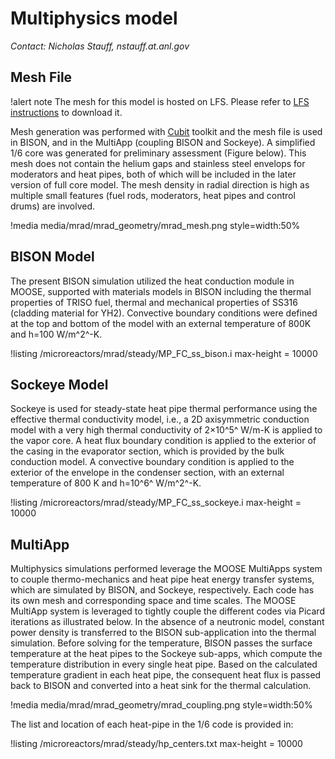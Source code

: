 # Multiphysics model

*Contact: Nicholas Stauff, nstauff.at.anl.gov*

## Mesh File

!alert note
The mesh for this model is hosted on LFS. Please refer to [LFS instructions](resources/how_to_use_vtb.md#lfs)
to download it.

Mesh generation was performed with [Cubit](https://cubit.sandia.gov/) toolkit and the mesh file is used in BISON, and in the MultiApp (coupling BISON and Sockeye). A simplified 1/6 core was generated for preliminary assessment (Figure below). This mesh does not contain the helium gaps and stainless steel envelops for moderators and heat pipes, both of which will be included in the later version of full core model. The mesh density in radial direction is high as multiple small features (fuel rods, moderators, heat pipes and control drums) are involved.

!media media/mrad/mrad_geometry/mrad_mesh.png
       style=width:50%

## BISON Model

The present BISON simulation utilized the heat conduction module in MOOSE, supported with materials models in BISON including the thermal properties of TRISO fuel, thermal and mechanical properties of SS316 (cladding material for YH2). Convective boundary conditions were defined at the top and bottom of the model with an external temperature of 800K and h=100 W/m^2^-K.

!listing /microreactors/mrad/steady/MP_FC_ss_bison.i max-height = 10000

## Sockeye Model

Sockeye is used for steady-state heat pipe thermal performance using the effective thermal conductivity model, i.e., a 2D axisymmetric conduction model with a very high thermal conductivity of 2×10^5^ W/m-K is applied to the vapor core. A heat flux boundary condition is applied to the exterior of the casing in the evaporator section, which is provided by the bulk conduction model. A convective boundary condition is applied to the exterior of the envelope in the condenser section, with an external temperature of 800 K and h=10^6^ W/m^2^-K.

!listing /microreactors/mrad/steady/MP_FC_ss_sockeye.i max-height = 10000

## MultiApp

Multiphysics simulations performed leverage the MOOSE MultiApps system to couple thermo-mechanics and heat pipe heat energy transfer systems, which are simulated by BISON, and Sockeye, respectively. Each code has its own mesh and corresponding space and time scales. The MOOSE MultiApp system is leveraged to tightly couple the different codes via Picard iterations as illustrated below. In the absence of a neutronic model, constant power density is transferred to the BISON sub-application into the thermal simulation. Before solving for the temperature, BISON passes the surface temperature at the heat pipes to the Sockeye sub-apps, which compute the temperature distribution in every single heat pipe. Based on the calculated temperature gradient in each heat pipe, the consequent heat flux is passed back to BISON and converted into a heat sink for the thermal calculation.

!media media/mrad/mrad_geometry/mrad_coupling.png
       style=width:50%

The list and location of each heat-pipe in the 1/6 code is provided in:

!listing /microreactors/mrad/steady/hp_centers.txt max-height = 10000
